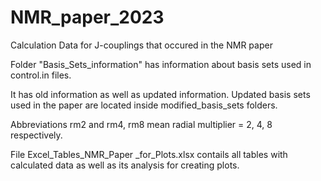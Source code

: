 # NMR_paper_2023
Calculation Data for J-couplings that occured in the NMR paper


Folder "Basis_Sets_information" has information about basis sets used in control.in files. 

It has old information as well as updated information. Updated basis sets used in the paper are located inside modified_basis_sets folders. 

Abbreviations rm2 and rm4, rm8 mean radial multiplier = 2, 4, 8 respectively.


File Excel_Tables_NMR_Paper _for_Plots.xlsx contails all tables with calculated data as well as its analysis for creating plots. 
